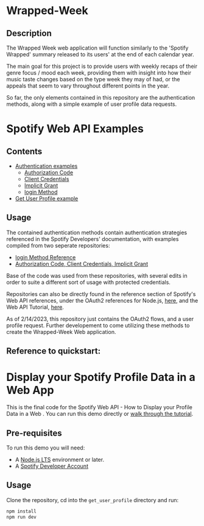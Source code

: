 # Wrapped-Week

## Description

The Wrapped Week web application will function similarly to the 'Spotify Wrapped' summary released to its users' at the end of each calendar year. 

The main goal for this project is to provide users with weekly recaps of their genre focus / mood each week, providing them with insight into how their music taste changes based on the type week they may of had, or the appeals that seem to vary throughout different points in the year. 

So far, the only elements contained in this repository are the authentication methods, along with a simple example of user profile data requests.

# Spotify Web API Examples

## Contents

- [Authentication examples](/authentication/)
    - [Authorization Code]( /authentication/authorization_code/)
    - [Client Credentials](/authentication/client_credentials)
    - [Implicit Grant](/authentication/implicit_grant/)
    - [login Method](/authentication/login_method/)
- [Get User Profile example](/get_user_profile/)

## Usage

The contained authentication methods contain authentication strategies referenced in the Spotify Developers' documentation, with examples compiled
from two seperate repositories:

- [login Method Reference](https://github.com/JMPerez/passport-spotify)
- [Authorization Code, Client Credentials, Implicit Grant](https://github.com/spotify/web-api-examples)

Base of the code was used from these repositories, with several edits in order to suite a different sort of usage with protected credentials. 

Repositories can also be directly found in the reference section of Spotify's Web API references, under the OAuth2 references for Node.js, [here](https://developer.spotify.com/documentation/web-api/libraries/), and the Web API Tutorial, [here](https://developer.spotify.com/documentation/web-api/quick-start/).

As of 2/14/2023, this repository just contains the OAuth2 flows, and a user profile request. Further developement to come utilizing these methods to create the Wrapped-Week Web application.

## Reference to quickstart:

# Display your Spotify Profile Data in a Web App

This is the final code for the Spotify Web API - How to Display your Profile Data in a Web . You can run this demo directly or [walk through the tutorial](https://developer.spotify.com/documentation/web-api/howto/web-app-profile).

## Pre-requisites

To run this demo you will need:

- A [Node.js LTS](https://nodejs.org/en/) environment or later.
- A [Spotify Developer Account](https://developer.spotify.com/)

## Usage

Clone the repository, cd into the `get_user_profile` directory and run:

```bash
npm install
npm run dev
```


